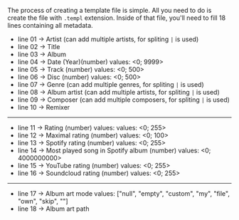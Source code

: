 The process of creating a template file is simple. All you need to do is create the file with `.templ` extension.
Inside of that file, you'll need to fill 18 lines containing all metadata.

* line 01 → Artist (can add multiple artists, for spliting `|` is used)
* line 02 → Title
* line 03 → Album
* line 04 → Date (Year)(number) values: <0; 9999>
* line 05 → Track (number) values: <0; 500>
* line 06 → Disc (number) values: <0; 500>
* line 07 → Genre (can add multiple genres, for spliting `|` is used)
* line 08 → Album artist (can add multiple artists, for spliting `|` is used)
* line 09 → Composer (can add multiple composers, for spliting `|` is used)
* line 10 → Remixer

---

* line 11 → Rating (number) values: values: <0; 255>
* line 12 → Maximal rating (number) values: <0; 100>
* line 13 → Spotify rating (number) values: <0; 255>
* line 14 → Most played song in Spotify album (number) values: <0; 4000000000>
* line 15 → YouTube rating (number) values: <0; 255>
* line 16 → Soundcloud rating (number) values: <0; 255>

---

* line 17 → Album art mode values: ["null", "empty", "custom", "my", "file", "own", "skip", ""]
* line 18 → Album art path
